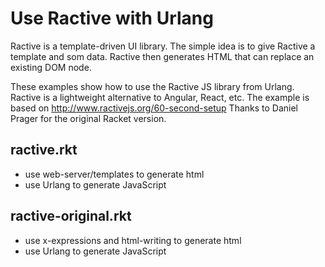 Use Ractive with Urlang
=======================

Ractive is a template-driven UI library.
The simple idea is to give Ractive a template and som data.
Ractive then generates HTML that can replace an existing DOM node.

These examples show how to use the Ractive JS library from Urlang.
Ractive is a lightweight alternative to Angular, React, etc.
The example is based on  http://www.ractivejs.org/60-second-setup
Thanks to Daniel Prager for the original Racket version.

ractive.rkt
----------
- use  web-server/templates  to generate html
- use Urlang to generate JavaScript

ractive-original.rkt
--------------------
- use  x-expressions  and  html-writing to generate html
- use Urlang to generate JavaScript


    